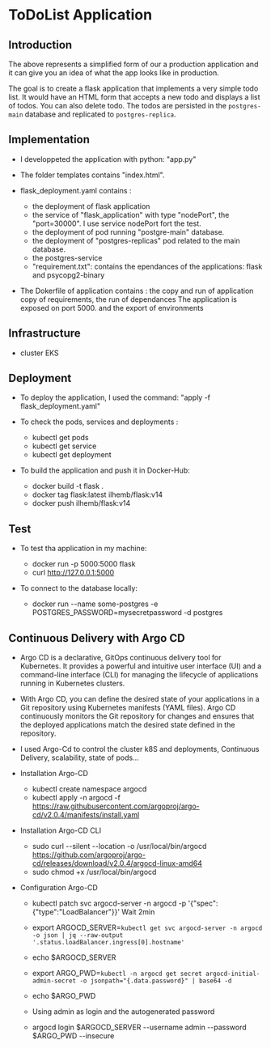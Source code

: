 # ToDoList Application

## Introduction
The above represents a simplified form of our a production application and it can give you an idea of what the app looks like in production.

The goal is to create a flask application that implements a very simple todo list. It would have an HTML form that accepts a new todo and displays a list of todos. You can also delete todo.
The todos are persisted in the `postgres-main` database and replicated to `postgres-replica`.

## Implementation
* I developpeted the application with python: "app.py"

* The folder templates contains "index.html".
    
* flask_deployment.yaml contains :
  - the deployment of flask application
  - the service of "flask_application" with type "nodePort", the "port=30000". I use service nodePort fort the test.
  - the deployment of pod running "postgre-main" database.    
  - the deployment of "postgres-replicas" pod related to the main database.
  - the postgres-service
  - "requirement.txt": contains the ependances of the applications: flask and psycopg2-binary
    
* The Dokerfile of application contains : the copy and run of application copy of requirements, the run of dependances
   The application is exposed on port 5000. and the export of environments

## Infrastructure
* cluster EKS

## Deployment
* To deploy the application, I used the command: "apply -f flask_deployment.yaml"
  
* To check the pods, services and deployments :
  - kubectl get pods
  - kubectl get service
  - kubectl get deployment

* To build the application and push it in Docker-Hub:
  - docker build -t flask .
  - docker tag flask:latest ilhemb/flask:v14
  - docker push ilhemb/flask:v14

## Test
* To test tha application in my machine:
  - docker run -p 5000:5000 flask 
  - curl  http://127.0.0.1:5000
  
* To connect to the database locally:
  - docker run --name some-postgres -e POSTGRES_PASSWORD=mysecretpassword -d postgres
 
## Continuous Delivery with Argo CD
* Argo CD is a declarative, GitOps continuous delivery tool for Kubernetes. It provides a powerful and intuitive user interface (UI) and a command-line interface (CLI) for managing the lifecycle of applications running in Kubernetes clusters.

* With Argo CD, you can define the desired state of your applications in a Git repository using Kubernetes manifests (YAML files). Argo CD continuously monitors the Git repository for changes and ensures that the deployed applications match the desired state defined in the repository.

* I used Argo-Cd to control the cluster k8S and deployments, Continuous Delivery, scalability, state of pods...

* Installation Argo-CD
  - kubectl create namespace argocd
  - kubectl apply -n argocd -f https://raw.githubusercontent.com/argoproj/argo-cd/v2.0.4/manifests/install.yaml

* Installation Argo-CD CLI
  - sudo curl --silent --location -o /usr/local/bin/argocd https://github.com/argoproj/argo-cd/releases/download/v2.0.4/argocd-linux-amd64
  - sudo chmod +x /usr/local/bin/argocd

* Configuration Argo-CD
  - kubectl patch svc argocd-server -n argocd -p '{"spec": {"type":"LoadBalancer"}}'
  Wait 2min
  
  - export ARGOCD_SERVER=`kubectl get svc argocd-server -n argocd -o json | jq --raw-output '.status.loadBalancer.ingress[0].hostname'`
  - echo $ARGOCD_SERVER
  - export ARGO_PWD=`kubectl -n argocd get secret argocd-initial-admin-secret -o jsonpath="{.data.password}" | base64 -d`
  - echo $ARGO_PWD
  - Using admin as login and the autogenerated password
  - argocd login $ARGOCD_SERVER --username admin --password $ARGO_PWD --insecure


